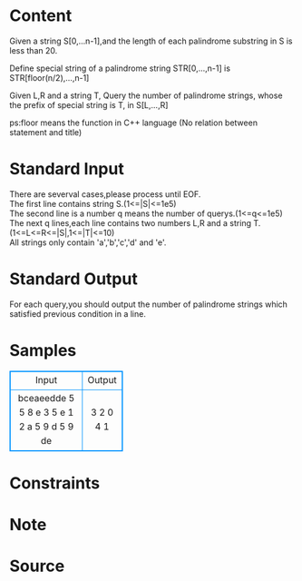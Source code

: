 
# Content

Given a string S[0,...n-1],and the length of each palindrome substring in S is less than 20.

Define special string of a palindrome string STR[0,...,n-1] is STR[floor(n/2),...,n-1]

Given L,R and a string T, Query the number of palindrome strings, whose the prefix of special string is T, in S[L,...,R]   

ps:floor means the function in C++ language
(No relation between statement and title)

# Standard Input

There are severval cases,please process until EOF.  
The first line contains string S.(1<=|S|<=1e5)  
The second line is a number q means the number of querys.(1<=q<=1e5)  
The next q lines,each line contains two numbers L,R and a string T.(1<=L<=R<=|S|,1<=|T|<=10)  
All strings only contain 'a','b','c','d' and 'e'.

# Standard Output

For each query,you should output the number of palindrome strings which satisfied previous condition in a line.

# Samples

<style>
        table,table tr th, table tr td { border:1px solid #0094ff; }
        table { width: 200px; min-height: 25px; line-height: 25px; text-align: center; border-collapse: collapse;}   
    </style>
<table>
	<tr>
		<td>Input</td>
		<td>Output</td>
	</tr>
<tr><td>bceaeedde
5
5 8 e
3 5 e
1 2 a
5 9 d
5 9 de</td><td>3
2
0
4
1</td></tr></table>


# Constraints



# Note



# Source


